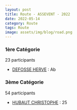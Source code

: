 ```yaml
---
layout: post
title: Route - ASSEVENT - 2022
date: 2022-05-14
category: Route
tags: Route
image: assets/img/blog/road.png
---
```


### 1ère Catégorie
23 participants
- [DEFOSSE HERVE](https://teamspecializedlille.cc/coureurs/defosseherve) : Ab

### 3ème Catégorie
54 participants
- [HUBAUT CHRISTOPHE](https://teamspecializedlille.cc/coureurs/hubautchristophe) : 25
